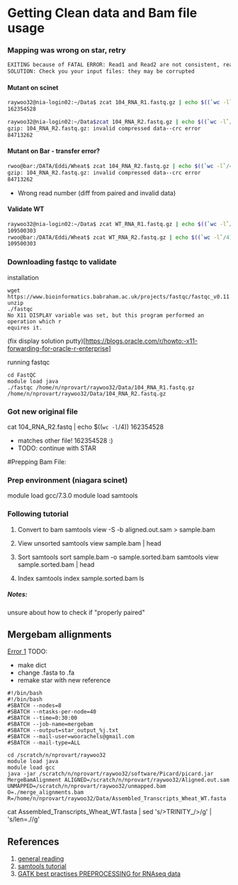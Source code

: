 # Getting Clean data and Bam file usage

### Mapping was wrong on star, retry

```bash
EXITING because of FATAL ERROR: Read1 and Read2 are not consistent, reached the end of the one before the other one
SOLUTION: Check you your input files: they may be corrupted
```

#### Mutant on scinet 
```bash
raywoo32@nia-login02:~/Data$ zcat 104_RNA_R1.fastq.gz | echo $((`wc -l`/4))
162354528

raywoo32@nia-login02:~/Data$zcat 104_RNA_R2.fastq.gz | echo $((`wc -l`/4))
gzip: 104_RNA_R2.fastq.gz: invalid compressed data--crc error
84713262
```

#### Mutant on Bar - transfer error?
```bash
rwoo@bar:/DATA/Eddi/Wheat$ zcat 104_RNA_R2.fastq.gz | echo $((`wc -l`/4))
gzip: 104_RNA_R2.fastq.gz: invalid compressed data--crc error
84713262
```
- Wrong read number (diff from paired and invalid data) 

#### Validate WT
```bash
raywoo32@nia-login02:~/Data$ zcat WT_RNA_R1.fastq.gz | echo $((`wc -l`/4))
109500303
rwoo@bar:/DATA/Eddi/Wheat$ zcat WT_RNA_R2.fastq.gz | echo $((`wc -l`/4))
109500303
```

### Downloading fastqc to validate 

installation 
```
wget https://www.bioinformatics.babraham.ac.uk/projects/fastqc/fastqc_v0.11.9.zip 
unzip 
./fastqc
No X11 DISPLAY variable was set, but this program performed an operation which r                                                                             equires it.
```
(fix display solution putty)[https://blogs.oracle.com/r/howto:-x11-forwarding-for-oracle-r-enterprise]

running fastqc
```
cd FastQC
module load java
./fastqc /home/n/nprovart/raywoo32/Data/104_RNA_R1.fastq.gz /home/n/nprovart/raywoo32/Data/104_RNA_R2.fastq.gz 
```
### Got new original file 
cat 104_RNA_R2.fastq | echo $((`wc -l`/4))
162354528
- matches other file! 162354528 :) 
- TODO: continue with STAR



#Prepping Bam File:

### Prep environment (niagara scinet)

module load gcc/7.3.0
module load samtools

### Following tutorial
1. Convert to bam
samtools view -S -b aligned.out.sam  > sample.bam

2. View unsorted 
samtools view sample.bam | head

3. Sort 
samtools sort sample.bam -o sample.sorted.bam
samtools view sample.sorted.bam | head

4. Index
samtools index sample.sorted.bam
ls

##### Notes:
unsure about how to check if "properly paired"

## Mergebam allignments

[Error 1](http://seqanswers.com/forums/showthread.php?t=9421) 
TODO: 
- make dict
- change .fasta to .fa
- remake star with new reference

```
#!/bin/bash
#!/bin/bash
#SBATCH --nodes=8
#SBATCH --ntasks-per-node=40
#SBATCH --time=0:30:00
#SBATCH --job-name=mergebam
#SBATCH --output=star_output_%j.txt
#SBATCH --mail-user=woorachels@gmail.com
#SBATCH --mail-type=ALL

cd /scratch/n/nprovart/raywoo32
module load java
module load gcc
java -jar /scratch/n/nprovart/raywoo32/software/Picard/picard.jar MergeBamAlignment ALIGNED=/scratch/n/nprovart/raywoo32/Aligned.out.sam  UNMAPPED=/scratch/n/nprovart/raywoo32/unmapped.bam O=./merge_alignments.bam  R=/home/n/nprovart/raywoo32/Data/Assembled_Transcripts_Wheat_WT.fasta  
```

cat Assembled_Transcripts_Wheat_WT.fasta | sed 's/>TRINITY_/>/g' | 's/len=.//g'

## References 
1. [general reading](https://www.researchgate.net/post/Is_it_possible_to_generate_vcf_files_from_FASTQ_files_of_an_RNA-Seq_run)
2. [samtools tutorial](http://quinlanlab.org/tutorials/samtools/samtools.html)
3. [GATK best practises PREPROCESSING for RNAseq data](https://gatk.broadinstitute.org/hc/en-us/articles/360035531192-RNAseq-short-variant-discovery-SNPs-Indels-)

